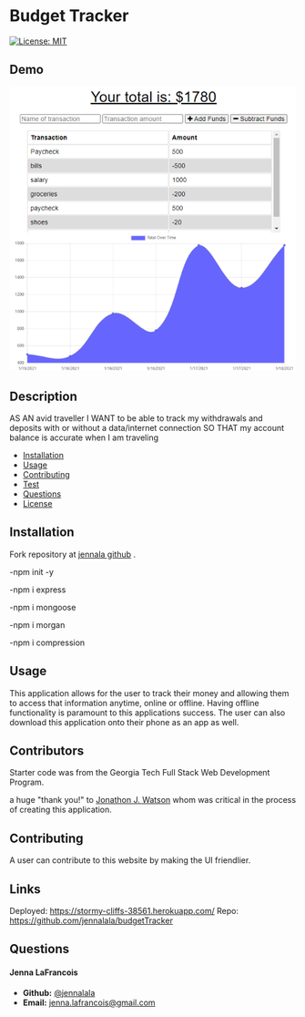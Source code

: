 # Budget Tracker

[![License: MIT](https://img.shields.io/badge/License-MIT-yellow.svg)](https://opensource.org/licenses/MIT)

## Demo
![Budget App Home](public/icons/budget-tracker-screenshot.png)

## Description

AS AN avid traveller
I WANT to be able to track my withdrawals and deposits with or without a data/internet connection
SO THAT my account balance is accurate when I am traveling


* [Installation](#installation)
* [Usage](#usage)
* [Contributing](#usage)
* [Test](#test)
* [Questions](#questions)
* [License](#license)

## Installation

Fork repository at [jennala github](https://github.com/jennalala/budgetTracker) .

-npm init -y

-npm i express

-npm i mongoose

-npm i morgan

-npm i compression


## Usage

This application allows for the user to track their money and allowing them to access that information anytime, online or offline. Having offline functionality is paramount to this applications success. The user can also download this application onto their phone as an app as well. 

## Contributors

Starter code was from the Georgia Tech Full Stack Web Development Program.

a huge "thank you!" to [Jonathon J. Watson](https://github.com/jonathanjwatson) whom was critical in the process of creating this application.


## Contributing

A user can contribute to this website by making the UI friendlier. 

## Links
Deployed: https://stormy-cliffs-38561.herokuapp.com/
Repo: https://github.com/jennalala/budgetTracker

## Questions

####  **Jenna LaFrancois** 
*  **Github:** [@jennalala](https://github.com/jennalala)
*  **Email:** [jenna.lafrancois@gmail.com](@gmail.com)
